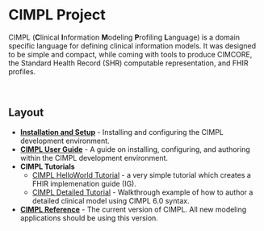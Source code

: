 # CIMPL Project

CIMPL (**C**linical **I**nformation **M**odeling **P**rofiling **L**anguage) is a domain specific language for defining clinical information models. It was designed to be simple and compact, while coming with tools to produce CIMCORE, the Standard Health Record (SHR) computable representation, and FHIR profiles.

<br />

## Layout

* [**Installation and Setup**](cimplInstall.md) - Installing and configuring the CIMPL development environment.
* [**CIMPL User Guide**](cimpl6UserGuide.md) - A guide on installing, configuring, and authoring within the CIMPL development environment.
* **CIMPL Tutorials**
    - [CIMPL HelloWorld Tutorial](cimpl6Tutorial_helloWorld.md) - a very simple tutorial which creates a FHIR implemenation guide (IG).
    - [CIMPL Detailed Tutorial](cimpl6Tutorial_detail.md) - Walkthrough example of how to author a detailed clinical model using CIMPL 6.0 syntax.
* [**CIMPL Reference**](cimpl6Reference.md) - The current version of CIMPL. All new modeling applications should be using this version.